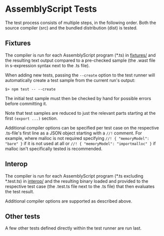 AssemblyScript Tests
====================

The test process consists of multiple steps, in the following order. Both the source compiler (src) and the bundled distribution (dist) is tested.

Fixtures
--------

The compiler is run for each AssemblyScript program (*.ts) in [fixtures/](./fixtures) and the resulting text output compared to a pre-checked sample (the .wast file in s-expression syntax next to the .ts file).

When adding new tests, passing the `--create` option to the test runner will automatically create a test sample from the current run's output:

```
$> npm test -- --create
```

The initial test sample must then be checked by hand for possible errors before committing it.

Note that test samples are reduced to just the relevant parts starting at the first `(export ...)` section.

Additional compiler options can be specified per test case on the respective .ts-file's first line as a JSON object starting with a `//!` comment. For example, where malloc is not required specifying `//! { "memoryModel": "bare" }` if it is not used at all or `//! { "memoryModel": "importmalloc" }` if malloc isn't specifically tested is recommended.

Interop
-------

The compiler is run for each AssemblyScript program (*.ts excluding *.test.ts) in [interop/](./interop) and the resulting binary loaded and provided to the respective test case (the .test.ts file next to the .ts file) that then evaluates the test result.

Additional compiler options are supported as described above.

Other tests
-----------

A few other tests defined directly within the test runner are run last.
